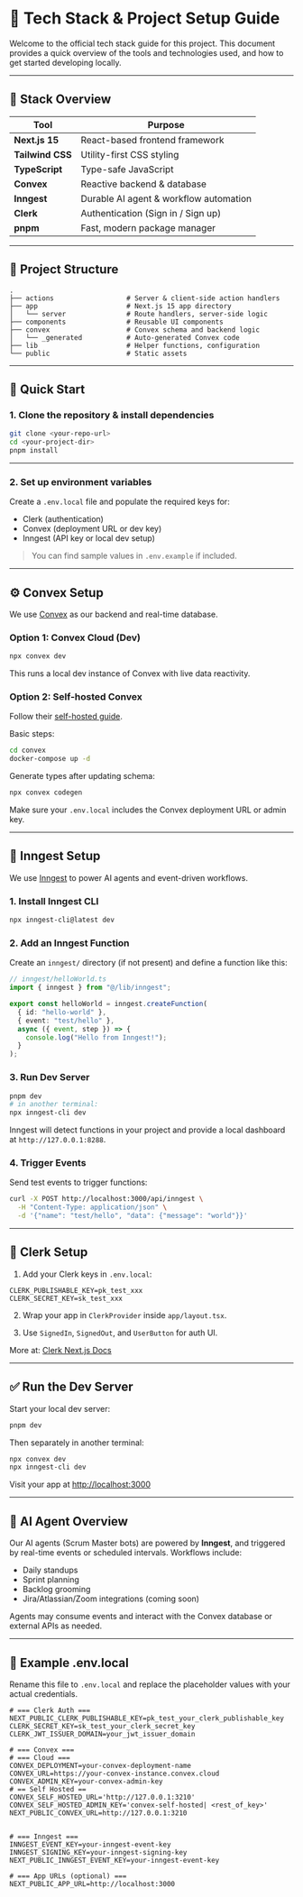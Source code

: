 # 🧪 Tech Stack & Project Setup Guide

Welcome to the official tech stack guide for this project. This document provides a quick overview of the tools and technologies used, and how to get started developing locally.

---

## 🔧 Stack Overview

| Tool            | Purpose                               |
|-----------------|----------------------------------------|
| **Next.js 15**  | React-based frontend framework         |
| **Tailwind CSS**| Utility-first CSS styling              |
| **TypeScript**  | Type-safe JavaScript                  |
| **Convex**      | Reactive backend & database            |
| **Inngest**     | Durable AI agent & workflow automation |
| **Clerk**       | Authentication (Sign in / Sign up)     |
| **pnpm**        | Fast, modern package manager           |

---

## 📁 Project Structure

```
.
├── actions                  # Server & client-side action handlers
├── app                      # Next.js 15 app directory
│   └── server               # Route handlers, server-side logic
├── components               # Reusable UI components
├── convex                   # Convex schema and backend logic
│   └── _generated           # Auto-generated Convex code
├── lib                      # Helper functions, configuration
└── public                   # Static assets
```

---

## 🚀 Quick Start

### 1. Clone the repository & install dependencies
```bash
git clone <your-repo-url>
cd <your-project-dir>
pnpm install
```

---

### 2. Set up environment variables

Create a `.env.local` file and populate the required keys for:

- Clerk (authentication)
- Convex (deployment URL or dev key)
- Inngest (API key or local dev setup)

> You can find sample values in `.env.example` if included.

---

## ⚙️ Convex Setup

We use [Convex](https://www.convex.dev/) as our backend and real-time database.

### Option 1: Convex Cloud (Dev)

```bash
npx convex dev
```

This runs a local dev instance of Convex with live data reactivity.

### Option 2: Self-hosted Convex

Follow their [self-hosted guide](https://github.com/get-convex/convex-backend/blob/main/self-hosted/README.md).

Basic steps:

```bash
cd convex
docker-compose up -d
```

Generate types after updating schema:

```bash
npx convex codegen
```

Make sure your `.env.local` includes the Convex deployment URL or admin key.

---

## 🤖 Inngest Setup

We use [Inngest](https://www.inngest.com/) to power AI agents and event-driven workflows.

### 1. Install Inngest CLI

```bash
npx inngest-cli@latest dev
```

### 2. Add an Inngest Function

Create an `inngest/` directory (if not present) and define a function like this:

```ts
// inngest/helloWorld.ts
import { inngest } from "@/lib/inngest";

export const helloWorld = inngest.createFunction(
  { id: "hello-world" },
  { event: "test/hello" },
  async ({ event, step }) => {
    console.log("Hello from Inngest!");
  }
);
```

### 3. Run Dev Server

```bash
pnpm dev
# in another terminal:
npx inngest-cli dev
```

Inngest will detect functions in your project and provide a local dashboard at `http://127.0.0.1:8288`.

### 4. Trigger Events

Send test events to trigger functions:

```bash
curl -X POST http://localhost:3000/api/inngest \
  -H "Content-Type: application/json" \
  -d '{"name": "test/hello", "data": {"message": "world"}}'
```

---

## 🔐 Clerk Setup

1. Add your Clerk keys in `.env.local`:

```env
CLERK_PUBLISHABLE_KEY=pk_test_xxx
CLERK_SECRET_KEY=sk_test_xxx
```

2. Wrap your app in `ClerkProvider` inside `app/layout.tsx`.

3. Use `SignedIn`, `SignedOut`, and `UserButton` for auth UI.

More at: [Clerk Next.js Docs](https://clerk.com/docs/quickstarts/nextjs)

---

## ✅ Run the Dev Server

Start your local dev server:

```bash
pnpm dev
```

Then separately in another terminal:

```bash
npx convex dev
npx inngest-cli dev
```

Visit your app at [http://localhost:3000](http://localhost:3000)

---

## 🧠 AI Agent Overview

Our AI agents (Scrum Master bots) are powered by **Inngest**, and triggered by real-time events or scheduled intervals. Workflows include:

- Daily standups
- Sprint planning
- Backlog grooming
- Jira/Atlassian/Zoom integrations (coming soon)

Agents may consume events and interact with the Convex database or external APIs as needed.

---


## 📄 Example .env.local

Rename this file to `.env.local` and replace the placeholder values with your actual credentials.

```env
# === Clerk Auth ===
NEXT_PUBLIC_CLERK_PUBLISHABLE_KEY=pk_test_your_clerk_publishable_key
CLERK_SECRET_KEY=sk_test_your_clerk_secret_key
CLERK_JWT_ISSUER_DOMAIN=your_jwt_issuer_domain

# === Convex ===
# === Cloud ===
CONVEX_DEPLOYMENT=your-convex-deployment-name
CONVEX_URL=https://your-convex-instance.convex.cloud
CONVEX_ADMIN_KEY=your-convex-admin-key
# == Self Hosted ==
CONVEX_SELF_HOSTED_URL='http://127.0.0.1:3210'
CONVEX_SELF_HOSTED_ADMIN_KEY='convex-self-hosted| <rest_of_key>'
NEXT_PUBLIC_CONVEX_URL=http://127.0.0.1:3210


# === Inngest ===
INNGEST_EVENT_KEY=your-inngest-event-key
INNGEST_SIGNING_KEY=your-inngest-signing-key
NEXT_PUBLIC_INNGEST_EVENT_KEY=your-inngest-event-key

# === App URLs (optional) ===
NEXT_PUBLIC_APP_URL=http://localhost:3000
```
